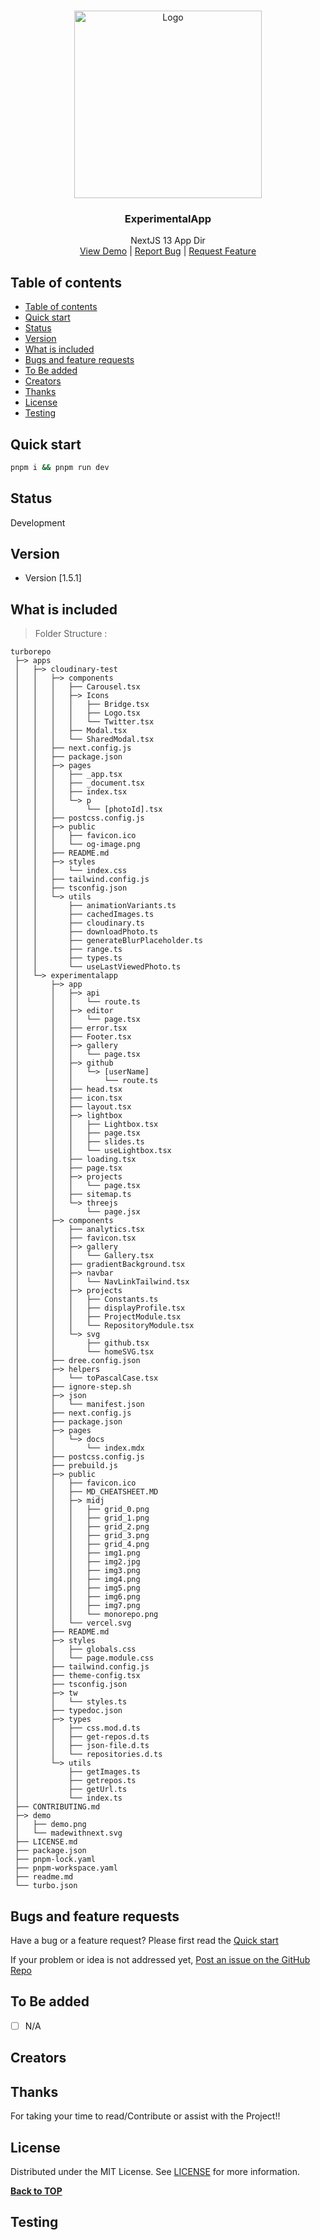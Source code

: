 
<br/>
<p align="center">
  <a href="https://github.com/Ambushfall/turborepo">
    <img src="public/midj/img7.png" alt="Logo" width="300" height="300">
  </a>

  <h3 align="center">ExperimentalApp</h3>

  <p align="center">
    NextJS 13 App Dir
    <br/>
    <a href="https://ambushfall-next13-app.vercel.app/" target="_blank">View Demo</a>
    |
    <a href="https://github.com/Ambushfall/turborepo/issues">Report Bug</a>
    |
    <a href="https://github.com/Ambushfall/turborepo/issues">Request Feature</a>
  </p>
</p>

## Table of contents
- [Table of contents](#table-of-contents)
- [Quick start](#quick-start)
- [Status](#status)
- [Version](#version)
- [What is included](#what-is-included)
- [Bugs and feature requests](#bugs-and-feature-requests)
- [To Be added](#to-be-added)
- [Creators](#creators)
- [Thanks](#thanks)
- [License](#license)
- [Testing](#testing)
<!--  -->

## Quick start

```sh
pnpm i && pnpm run dev
```

## Status

Development

## Version

- Version [1.5.1]

## What is included

> Folder Structure :


[//]: # (dree - BEGIN)
```
turborepo
 ├─> apps
 │   ├─> cloudinary-test
 │   │   ├─> components
 │   │   │   ├── Carousel.tsx
 │   │   │   ├─> Icons
 │   │   │   │   ├── Bridge.tsx
 │   │   │   │   ├── Logo.tsx
 │   │   │   │   └── Twitter.tsx
 │   │   │   ├── Modal.tsx
 │   │   │   └── SharedModal.tsx
 │   │   ├── next.config.js
 │   │   ├── package.json
 │   │   ├─> pages
 │   │   │   ├── _app.tsx
 │   │   │   ├── _document.tsx
 │   │   │   ├── index.tsx
 │   │   │   └─> p
 │   │   │       └── [photoId].tsx
 │   │   ├── postcss.config.js
 │   │   ├─> public
 │   │   │   ├── favicon.ico
 │   │   │   └── og-image.png
 │   │   ├── README.md
 │   │   ├─> styles
 │   │   │   └── index.css
 │   │   ├── tailwind.config.js
 │   │   ├── tsconfig.json
 │   │   └─> utils
 │   │       ├── animationVariants.ts
 │   │       ├── cachedImages.ts
 │   │       ├── cloudinary.ts
 │   │       ├── downloadPhoto.ts
 │   │       ├── generateBlurPlaceholder.ts
 │   │       ├── range.ts
 │   │       ├── types.ts
 │   │       └── useLastViewedPhoto.ts
 │   └─> experimentalapp
 │       ├─> app
 │       │   ├─> api
 │       │   │   └── route.ts
 │       │   ├─> editor
 │       │   │   └── page.tsx
 │       │   ├── error.tsx
 │       │   ├── Footer.tsx
 │       │   ├─> gallery
 │       │   │   └── page.tsx
 │       │   ├─> github
 │       │   │   └─> [userName]
 │       │   │       └── route.ts
 │       │   ├── head.tsx
 │       │   ├── icon.tsx
 │       │   ├── layout.tsx
 │       │   ├─> lightbox
 │       │   │   ├── Lightbox.tsx
 │       │   │   ├── page.tsx
 │       │   │   ├── slides.ts
 │       │   │   └── useLightbox.tsx
 │       │   ├── loading.tsx
 │       │   ├── page.tsx
 │       │   ├─> projects
 │       │   │   └── page.tsx
 │       │   ├── sitemap.ts
 │       │   └─> threejs
 │       │       └── page.jsx
 │       ├─> components
 │       │   ├── analytics.tsx
 │       │   ├── favicon.tsx
 │       │   ├─> gallery
 │       │   │   └── Gallery.tsx
 │       │   ├── gradientBackground.tsx
 │       │   ├─> navbar
 │       │   │   └── NavLinkTailwind.tsx
 │       │   ├─> projects
 │       │   │   ├── Constants.ts
 │       │   │   ├── displayProfile.tsx
 │       │   │   ├── ProjectModule.tsx
 │       │   │   └── RepositoryModule.tsx
 │       │   └─> svg
 │       │       ├── github.tsx
 │       │       └── homeSVG.tsx
 │       ├── dree.config.json
 │       ├─> helpers
 │       │   └── toPascalCase.tsx
 │       ├── ignore-step.sh
 │       ├─> json
 │       │   └── manifest.json
 │       ├── next.config.js
 │       ├── package.json
 │       ├─> pages
 │       │   └─> docs
 │       │       └── index.mdx
 │       ├── postcss.config.js
 │       ├── prebuild.js
 │       ├─> public
 │       │   ├── favicon.ico
 │       │   ├── MD_CHEATSHEET.MD
 │       │   ├─> midj
 │       │   │   ├── grid_0.png
 │       │   │   ├── grid_1.png
 │       │   │   ├── grid_2.png
 │       │   │   ├── grid_3.png
 │       │   │   ├── grid_4.png
 │       │   │   ├── img1.png
 │       │   │   ├── img2.jpg
 │       │   │   ├── img3.png
 │       │   │   ├── img4.png
 │       │   │   ├── img5.png
 │       │   │   ├── img6.png
 │       │   │   ├── img7.png
 │       │   │   └── monorepo.png
 │       │   └── vercel.svg
 │       ├── README.md
 │       ├─> styles
 │       │   ├── globals.css
 │       │   └── page.module.css
 │       ├── tailwind.config.js
 │       ├── theme-config.tsx
 │       ├── tsconfig.json
 │       ├─> tw
 │       │   └── styles.ts
 │       ├── typedoc.json
 │       ├─> types
 │       │   ├── css.mod.d.ts
 │       │   ├── get-repos.d.ts
 │       │   ├── json-file.d.ts
 │       │   └── repositories.d.ts
 │       └─> utils
 │           ├── getImages.ts
 │           ├── getrepos.ts
 │           ├── getUrl.ts
 │           └── index.ts
 ├── CONTRIBUTING.md
 ├─> demo
 │   ├── demo.png
 │   └── madewithnext.svg
 ├── LICENSE.md
 ├── package.json
 ├── pnpm-lock.yaml
 ├── pnpm-workspace.yaml
 ├── readme.md
 └── turbo.json
```
[//]: # (dree - END)



## Bugs and feature requests

Have a bug or a feature request? Please first read the [Quick start](#quick-start)

If your problem or idea is not addressed yet, 
[Post an issue on the GitHub Repo](https://github.com/Ambushfall/experimentalapp/issues/new/choose)

## To Be added

- [ ] N/A

## Creators



## Thanks

For taking your time to read/Contribute or assist with the Project!!

## License

Distributed under the MIT License. See [LICENSE](https://github.com/Ambushfall/turborepo/blob/master/LICENSE.md) for more information.


**[Back to TOP](#)**

## Testing
<!--  -->
